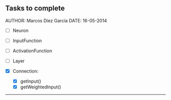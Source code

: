 ## Tasks to complete

AUTHOR: Marcos Díez García
DATE:	16-05-2014

- [ ] Neuron

- [ ] InputFunction

- [ ] ActivationFunction

- [ ] Layer

- [x] Connection:
	
	- [x] getInput()
	- [x] getWeightedInput()

-------------------------------------
